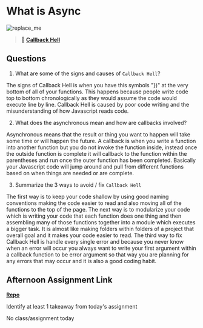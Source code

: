 # What is Async

![replace_me](https://codeworks.blob.core.windows.net/public/assets/img/illustrations/placeholder.svg)

> **📖 [Callback Hell](https://codeworksacademy.com/fs-student-guide/resources/wk4/01-Callbacks)**

## Questions

1. What are some of the signs and causes of `Callback Hell`?

The signs of Callback Hell is when you have this symbols "})" at the very bottom of all of your functions. This happens because people write code top to bottom chronologically as they would assume the code would execute line by line. Callback Hell is caused by poor code writing and the misunderstanding of how Javascript reads code.

2. What does the asynchronous mean and how are callbacks involved?

Asynchronous means that the result or thing you want to happen will take some time or will happen the future. A callback is when you write a function into another function but you do not invoke the function inside, instead once the outside function is complete it will callback to the function within the parentheses and run once the outer function has been completed. Basically your Javascript code will jump around and pull from different functions based on when things are needed or are complete.

3. Summarize the 3 ways to avoid / fix `Callback Hell`

The first way is to keep your code shallow by using good naming conventions making the code easier to read and also moving all of the functions to the top of the page. The next way is to modularize your code which is writing your code that each function does one thing and then assembling many of those functions together into a module which executes a bigger task. It is almost like making folders within folders of a project that overall goal and it makes your code easier to read. The third way to fix Callback Hell is handle every single error and because you never know when an error will occur you always want to write your first argument within a callback function to be error argument so that way you are planning for any errors that may occur and it is also a good coding habit.

## Afternoon Assignment Link

**[Repo](https://github.com/TylerRice27/<ASSIGNMENT_REPO>)**

Identify at least 1 takeaway from today's assignment

No class/assignment today
